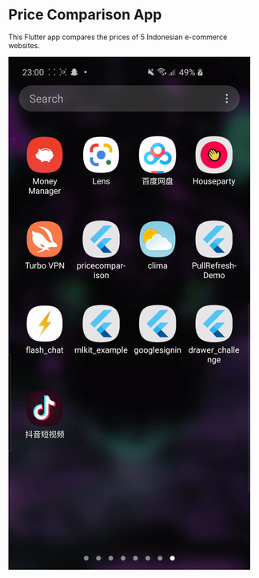  # Price Comparison App

This Flutter app compares the prices of 5 Indonesian e-commerce websites.

![](app.gif)